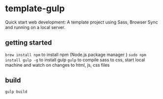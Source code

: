 # template-gulp
Quick start web development: A template project using Sass, Browser Sync and running on a local server.

## getting started
`brew install npm` to install npm (Node.js package manager )
`sudo npm install gulp -g` to install gulp
`gulp` to compile sass to css, start local machine and watch on changes to html, js, css files

## build
`gulp build`
